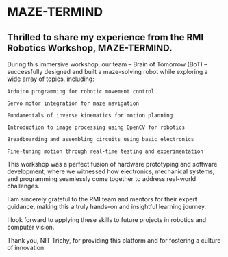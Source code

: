 # MAZE-TERMIND
## Thrilled to share my experience from the RMI Robotics Workshop, MAZE-TERMIND.

During this immersive workshop, our team – Brain of Tomorrow (BoT) – successfully designed and built a maze-solving robot while exploring a wide array of topics, including:

    Arduino programming for robotic movement control

    Servo motor integration for maze navigation

    Fundamentals of inverse kinematics for motion planning

    Introduction to image processing using OpenCV for robotics

    Breadboarding and assembling circuits using basic electronics

    Fine-tuning motion through real-time testing and experimentation

This workshop was a perfect fusion of hardware prototyping and software development, where we witnessed how electronics, mechanical systems, and programming seamlessly come together to address real-world challenges.

I am sincerely grateful to the RMI team and mentors for their expert guidance, making this a truly hands-on and insightful learning journey.

I look forward to applying these skills to future projects in robotics and computer vision.

Thank you, NIT Trichy, for providing this platform and for fostering a culture of innovation.
